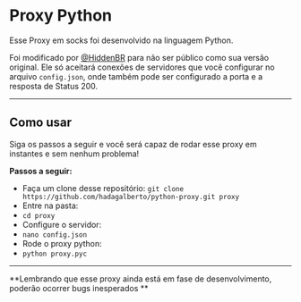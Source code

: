 Proxy Python
===================


Esse Proxy em socks foi desenvolvido na linguagem Python. 

Foi modificado por [@HiddenBR](https://t.me/HiddenBR "@HiddenBR") para não ser público como sua versão original. Ele só aceitará conexões de servidores que você configurar no arquivo ``config.json``, onde também pode ser configurado a porta e a resposta de Status 200. 

----------


Como usar
-------------

Siga os passos a seguir e você será capaz de rodar esse proxy em instantes e sem nenhum problema!

**Passos a seguir:**

- Faça um clone desse repositório:
`git clone https://github.com/hadagalberto/python-proxy.git proxy`
- Entre na pasta:
- `cd proxy`
- Configure o servidor:
- `nano config.json`
- Rode o proxy python:
- `python proxy.pyc`

--------

**Lembrando que esse proxy ainda está em fase de desenvolvimento, poderão ocorrer bugs inesperados **
